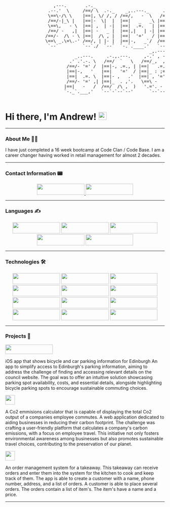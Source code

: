 <pre> 

                  ,---.       .-._                                           ,----.           ,-.-.
                .--.'  \     /==/ \  .-._    _,..---._     .-.,.---.      ,-.--` , \ ,-..-.-./  \==\
                \==\-/\ \    |==|, \/ /, / /==/,   -  \   /==/  `   \    |==|-  _.-` |, \=/\=|- |==|
                /==/-|_\ |   |==|-  \|  |  |==|   _   _\ |==|-, .=., |   |==|   `.-. |- |/ |/ , /==/ 
                \==\,   - \  |==| ,  | -|  |==|  .=.   | |==|   '='  /  /==/_ ,    /  \, ,     _|==|
                /==/ -   ,|  |==| -   _ |  |==|,|   | -| |==|- ,   .'   |==|    .-'   | -  -  , |==|
               /==/-  /\ - \ |==|  /\ , |  |==|  '='   / |==|_  . ,'.   |==|_  ,`-._   \  ,  - /==/
               \==\ _.\=\.-' /==/, | |- |  |==|-,   _`/  /==/  /\ ,  )  /==/ ,     /   |-  /\ /==/ 
                `--`         `--`./  `--`  `-.`.____.'   `--`-`--`--'   `--`-----``    `--`  `--` 
                                                      _,.---._              ,-.-.   .-._ 
                          _..---.     .-.,.---.     ,-.' , -  `.   ,-..-.-./  \==\ /==/ \  .-._ 
                        .' .'.-. \   /==/  `   \   /==/_,  ,  - \  |, \=/\=|- |==| |==|, \/ /, /
                       /==/- '=' /  |==|-, .=., | |==|   .=.     | |- |/ |/ , /==/ |==|-  \|  |
                       |==|-,   '   |==|   '='  / |==|_ : ;=:  - |  \, ,     _|==| |==| ,  | -|
                       |==|  .=. \  |==|- ,   .'  |==| , '='     |  | -  -  , |==| |==| -   _ |
                       /==/- '=' ,| |==|_  . ,'.   \==\ -    ,_ /    \  ,  - /==/  |==|  /\ , | 
                      |==|   -   /  /==/  /\ ,  )   '.='. -   .'     |-  /\ /==/   /==/, | |- | 
                      `-._`.___,'   `--`-`--`--'      `--`--''       `--`  `--`    `--`./  `--` 

</pre> 



# Hi there, I'm Andrew! <img src="https://raw.githubusercontent.com/Tarikul-Islam-Anik/Animated-Fluent-Emojis/master/Emojis/Hand%20gestures/Waving%20Hand.png" alt="Waving Hand" width="25" height="25" />


---

### About Me 👨‍💻
<p>
   I have just completed a 16 week bootcamp at Code Clan / Code Base. I am a career changer having worked in retail management for almost 2 decades.
</p>

---
### Contact Information 📟


<p align="center" dir="auto"> 
  <span>
   <a href="https://www.linkedin.com/in/andrew-brown-4113aa279/" rel="nofollow">
      <img src="https://img.shields.io/badge/LinkedIn-0077B5?style=for-the-badge&logo=linkedin&logoColor=white" width ="150" height ="35">
   </a> 
  <a href="https://codeclan-community.slack.com/team/U05LESH1MHS/" rel="nofollow">
    <img src="https://img.shields.io/badge/Slack-4A154B?style=for-the-badge&logo=slack&logoColor=white" width="150" height ="35">
  </a>
  </span>
</p>

---
### Languages ✍️
####

<p align="center" dir="auto"> 
<span>
<img src="https://img.shields.io/badge/Python-FFD43B?style=for-the-badge&logo=python&logoColor=blue" width ="150" height ="35"/>

<img src="https://img.shields.io/badge/java-%23ED8B00.svg?style=for-the-badge&logo=openjdk&logoColor=white" width ="150" height ="35" />

<img src="https://img.shields.io/badge/JavaScript-323330?style=for-the-badge&logo=javascript&logoColor=F7DF1E" width ="150" height ="35"/>

<img src="https://img.shields.io/badge/html5-%23E34F26.svg?style=for-the-badge&logo=html5&logoColor=white" width ="150" height ="35" />

<img src="https://img.shields.io/badge/css3-%231572B6.svg?style=for-the-badge&logo=css3&logoColor=white" width ="150" height="35">
</span>
</p>


---
### Technologies 🛠️
####

<p align="center" dir="auto"> 
   <span>
<img src="https://img.shields.io/badge/PostgreSQL-316192?style=for-the-badge&logo=postgresql&logoColor=white" width ="150" height ="35"/>

<img src="https://img.shields.io/badge/MongoDB-4EA94B?style=for-the-badge&logo=mongodb&logoColor=white" width ="150" height ="35"/>

<img src="https://img.shields.io/badge/Flask-000000?style=for-the-badge&logo=flask&logoColor=white" width ="150" height ="35"/>

<img src="https://img.shields.io/badge/React-20232A?style=for-the-badge&logo=react&logoColor=61DAFB" width ="150" height ="35"/>

<img src ="https://img.shields.io/badge/React_Native-20232A?style=for-the-badge&logo=react&logoColor=61DAFB" width ="150" height ="35"/>

<img src="https://img.shields.io/badge/node.js-6DA55F?style=for-the-badge&logo=node.js&logoColor=white" width ="150" height ="35"/>

<img src="https://img.shields.io/badge/Spring_Boot-F2F4F9?style=for-the-badge&logo=spring-boot" width ="150" height ="35"/>

<img src="https://img.shields.io/badge/IntelliJ_IDEA-000000.svg?style=for-the-badge&logo=intellij-idea&logoColor=white" width ="150" height ="35"/>

<img src="https://img.shields.io/badge/VSCode-0078D4?style=for-the-badge&logo=visual%20studio%20code&logoColor=white" width ="150" height ="35"/>

<img src="https://img.shields.io/badge/Trello-%23026AA7.svg?style=for-the-badge&logo=Trello&logoColor=white" width ="150" height="35" />

<img src="https://img.shields.io/badge/-cypress-%23E5E5E5?style=for-the-badge&logo=cypress&logoColor=058a5e" width ="150" height="35" />

<img src="https://img.shields.io/badge/-mocha-%238D6748?style=for-the-badge&logo=mocha&logoColor=white" width ="150" height="35" />
  </span>
</p>

---

### Projects 🚀

<a href="https://github.com/LidzDev/SmartPark" rel="nofollow" >
<img src ="https://img.shields.io/badge/🚗-Smart Park-blue" width ="150" height ="30" />
</a>



<p>
iOS app that shows bicycle and car parking information for Edinburgh
An app to simplify access to Edinburgh's parking information, aiming to address the challenge of finding and accessing relevant details on the council website. The goal was to offer an intuitive solution showcasing parking spot availability, costs, and essential details, alongside highlighting bicycle parking spots to encourage sustainable commuting choices.
</p>

<a href="https://github.com/LidzDev/Emissions-Calculator" >
<img src ="https://img.shields.io/badge/♻️-Emmissions Calculator-blue" height ="30" />
</a>
<p>
A Co2 emmisions calculator that is capable of displaying the total Co2 output of a companies employee commutes.
A web application dedicated to aiding businesses in reducing their carbon footprint. The challenge was crafting a user-friendly platform that calculates a company's carbon emissions, with a focus on employee travel. This initiative not only fosters environmental awareness among businesses but also promotes sustainable travel choices, contributing to the preservation of our planet.  
</p>

<a href="https://github.com/andy-brown87/Takeaway-App" >
   <img src ="https://img.shields.io/badge/🌭-Takeaway App-blue" height ="30" />
</a>
<p>
An order management system for a takeaway. This takeaway can receive orders and enter them into the system for the kitchen to cook and keep track of them.
The app is able to create a customer with a name, phone number, address, and a list of orders.
A customer is able to place several orders. The orders contain a list of item's. The item's have a name and a price.
</p>

---






